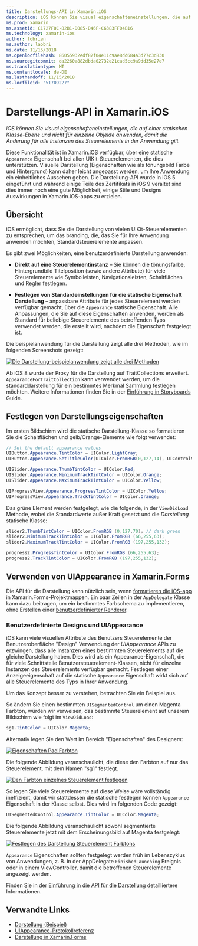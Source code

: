 ```yaml
---
title: Darstellungs-API in Xamarin.iOS
description: iOS können Sie visual eigenschafteneinstellungen, die auf einer statischen Klasse-Ebene und nicht für einzelne Objekte anwenden, damit die Änderung für alle Instanzen des Steuerelements in der Anwendung gilt.
ms.prod: xamarin
ms.assetid: C1727F0C-82B1-D085-D46F-C6383FF04B16
ms.technology: xamarin-ios
author: lobrien
ms.author: laobri
ms.date: 11/15/2018
ms.openlocfilehash: 86055932edf82f04e11c9ae8dd684a3d77c3d830
ms.sourcegitcommit: da2260a882dbda02732e21cad5cc9a9dd35e27e7
ms.translationtype: MT
ms.contentlocale: de-DE
ms.lasthandoff: 11/15/2018
ms.locfileid: "51709227"
---
```

# <a name="appearance-api-in-xamarinios"></a>Darstellungs-API in Xamarin.iOS

_iOS können Sie visual eigenschafteneinstellungen, die auf einer statischen Klasse-Ebene und nicht für einzelne Objekte anwenden, damit die Änderung für alle Instanzen des Steuerelements in der Anwendung gilt._

Diese Funktionalität ist in Xamarin.iOS verfügbar, über eine statische `Appearance` Eigenschaft bei allen UIKit-Steuerelementen, die dies unterstützen. Visuelle Darstellung (Eigenschaften wie als tönungsbild Farbe und Hintergrund) kann daher leicht angepasst werden, um Ihre Anwendung ein einheitliches Aussehen geben. Die Darstellung-API wurde in iOS 5 eingeführt und während einige Teile des Zertifikats in iOS 9 veraltet sind dies immer noch eine gute Möglichkeit, einige Stile und Designs Auswirkungen in Xamarin.iOS-apps zu erzielen.

## <a name="overview"></a>Übersicht

iOS ermöglicht, dass Sie die Darstellung von vielen UIKit-Steuerelementen zu entsprechen, um das branding, die, das Sie für Ihre Anwendung anwenden möchten, Standardsteuerelemente anpassen.

Es gibt zwei Möglichkeiten, eine benutzerdefinierte Darstellung anwenden:

- **Direkt auf eine Steuerelementinstanz** – Sie können die tönungsfarbe, Hintergrundbild Titelposition (sowie andere Attribute) für viele Steuerelemente wie Symbolleisten, Navigationsleisten, Schaltflächen und Regler festlegen.

- **Festlegen von Standardeinstellungen für die statische Eigenschaft Darstellung** – anpassbare Attribute für jedes Steuerelement werden verfügbar gemacht, über die `Appearance` statische Eigenschaft. Alle Anpassungen, die Sie auf diese Eigenschaften anwenden, werden als Standard für beliebige Steuerelemente des betreffenden Typs verwendet werden, die erstellt wird, nachdem die Eigenschaft festgelegt ist.

Die beispielanwendung für die Darstellung zeigt alle drei Methoden, wie im folgenden Screenshots gezeigt:

[![](introduction-to-the-appearance-api-images/appearance01-sml.png "Die Darstellung-beispielanwendung zeigt alle drei Methoden")](introduction-to-the-appearance-api-images/appearance01.png#lightbox)

Ab iOS 8 wurde der Proxy für die Darstellung auf TraitCollections erweitert.
 `AppearanceForTraitCollection` kann verwendet werden, um die standarddarstellung für ein bestimmtes Merkmal Sammlung festlegen möchten. Weitere Informationen finden Sie in der [Einführung in Storyboards](~/ios/user-interface/storyboards/unified-storyboards.md) Guide.

## <a name="setting-appearance-properties"></a>Festlegen von Darstellungseigenschaften

Im ersten Bildschirm wird die statische Darstellung-Klasse so formatieren Sie die Schaltflächen und gelb/Orange-Elemente wie folgt verwendet:

```csharp
// Set the default appearance values
UIButton.Appearance.TintColor = UIColor.LightGray;
UIButton.Appearance.SetTitleColor(UIColor.FromRGB(0,127,14), UIControlState.Normal);

UISlider.Appearance.ThumbTintColor = UIColor.Red;
UISlider.Appearance.MinimumTrackTintColor = UIColor.Orange;
UISlider.Appearance.MaximumTrackTintColor = UIColor.Yellow;

UIProgressView.Appearance.ProgressTintColor = UIColor.Yellow;
UIProgressView.Appearance.TrackTintColor = UIColor.Orange;
```

Das grüne Element werden festgelegt, wie die folgende, in der `ViewDidLoad` Methode, wobei die Standardwerte außer Kraft gesetzt und die *Darstellung* statische Klasse:

```csharp
slider2.ThumbTintColor = UIColor.FromRGB (0,127,70); // dark green
slider2.MinimumTrackTintColor = UIColor.FromRGB (66,255,63);
slider2.MaximumTrackTintColor = UIColor.FromRGB (197,255,132);
```

```csharp
progress2.ProgressTintColor = UIColor.FromRGB (66,255,63);
progress2.TrackTintColor = UIColor.FromRGB (197,255,132);
```

## <a name="using-uiappearance-in-xamarinforms"></a>Verwenden von UIAppearance in Xamarin.Forms

Die API für die Darstellung kann nützlich sein, wenn [formatieren die iOS-app](~/xamarin-forms/platform/ios/theme.md#uiappearance) in Xamarin.Forms-Projektmappen. Ein paar Zeilen in der `AppDelegate` Klasse kann dazu beitragen, um ein bestimmtes Farbschema zu implementieren, ohne Erstellen einer [benutzerdefinierter Renderer](~/xamarin-forms/app-fundamentals/custom-renderer/index.md).

### <a name="custom-themes-and-uiappearance"></a>Benutzerdefinierte Designs und UIAppearance

iOS kann viele visuellen Attribute des Benutzers Steuerelemente der Benutzeroberfläche "Design" Verwendung der *UIAppearance* APIs zu erzwingen, dass alle Instanzen eines bestimmten Steuerelements auf die gleiche Darstellung haben. Dies wird als ein Appearance-Eigenschaft, die für viele Schnittstelle Benutzersteuerelement-Klassen, nicht für einzelne Instanzen des Steuerelements verfügbar gemacht. Festlegen einer Anzeigeeigenschaft auf die statische `Appearance` Eigenschaft wirkt sich auf alle Steuerelemente des Typs in Ihrer Anwendung.

Um das Konzept besser zu verstehen, betrachten Sie ein Beispiel aus.

So ändern Sie einen bestimmten `UISegmentedControl` um einen Magenta Farbton, würden wir verweisen, das bestimmte Steuerelement auf unserem Bildschirm wie folgt im `ViewDidLoad`:

```csharp
sg1.TintColor = UIColor.Magenta;
```

Alternativ legen Sie den Wert im Bereich "Eigenschaften" des Designers: 

[![](introduction-to-the-appearance-api-images/propertiespadtint.png "Eigenschaften Pad Farbton")](introduction-to-the-appearance-api-images/propertiespadtint.png#lightbox)

Die folgende Abbildung veranschaulicht, die diese den Farbton auf nur das Steuerelement, mit dem Namen "sg1" festlegt.

[![](introduction-to-the-appearance-api-images/image53.png "Den Farbton einzelnes Steuerelement festlegen")](introduction-to-the-appearance-api-images/image53.png#lightbox)

So legen Sie viele Steuerelemente auf diese Weise wäre vollständig ineffizient, damit wir stattdessen die statische festlegen können `Appearance` Eigenschaft in der Klasse selbst. Dies wird im folgenden Code gezeigt:

```csharp
UISegmentedControl.Appearance.TintColor = UIColor.Magenta;
```

Die folgende Abbildung veranschaulicht sowohl segmentierte Steuerelemente jetzt mit dem Erscheinungsbild auf Magenta festgelegt:

[![](introduction-to-the-appearance-api-images/image54.png "Festlegen des Darstellung Steuerelement Farbtons")](introduction-to-the-appearance-api-images/image54.png#lightbox)

`Appearance` Eigenschaften sollten festgelegt werden früh im Lebenszyklus von Anwendungen, z. B. in der AppDelegate `FinishedLaunching` Ereignis oder in einem ViewController, damit die betroffenen Steuerelemente angezeigt werden.

Finden Sie in der [Einführung in die API für die Darstellung](~/ios/user-interface/ios-ui/introduction-to-the-appearance-api.md) detailliertere Informationen.

## <a name="related-links"></a>Verwandte Links

- [Darstellung (Beispiel)](https://developer.xamarin.com/samples/monotouch/Appearance/)
- [UIAppearance-Protokollreferenz](https://developer.apple.com/library/ios/documentation/UIKit/Reference/UIAppearance_Protocol/)
- [Darstellung in Xamarin.Forms](~/xamarin-forms/platform/ios/theme.md#uiappearance)
